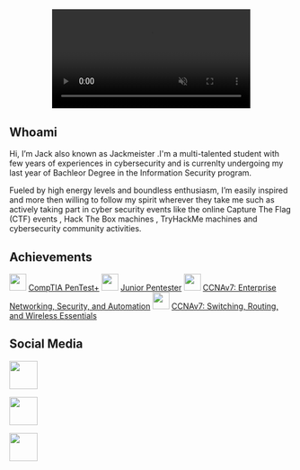 <html>
  <body>
<style>
video {
  pointer-events: none;
}
</style>
<center>
<video width="70%" controls autoplay muted loop>
  <source src="https://user-images.githubusercontent.com/78603128/170877724-332269f6-0f7d-4ea0-a723-8ba7e1c3a7ac.mp4" type="video/mp4" />
</video>
</center>
    </body>
</html>
<h2>Whoami</h2>

Hi, I’m Jack also known as Jackmeister .I'm a multi-talented student with few years of experiences in cybersecurity and is currenlty undergoing my
last year of Bachleor Degree in the Information Security program.


Fueled by high energy levels and boundless enthusiasm, I’m easily inspired and more then willing to follow my spirit wherever they take me such as
actively taking part in cyber security events like the online Capture The Flag (CTF) events , Hack The Box machines , TryHackMe machines and 
cybersecurity community activities.

<h2>Achievements</h2>

<img width="30" src="https://user-images.githubusercontent.com/78603128/173066235-9c05d227-f92b-48ee-a137-6a41e64a2528.png">
<a href="https://tryhackme-certificates.s3-eu-west-1.amazonaws.com/THM-V36ILWAOMM.png">CompTIA PenTest+</a>

<img width="30" src="https://user-images.githubusercontent.com/78603128/173066218-506a0e24-ea95-4e9a-9d90-4742a1103c44.png">
<a href="https://tryhackme-certificates.s3-eu-west-1.amazonaws.com/THM-0J0CPZAAS3.png">Junior Pentester</a>

<img width="30" src="https://user-images.githubusercontent.com/78603128/173066145-a2198e34-68e8-4e20-95ae-d7bbc8b10a07.png">
<a href="https://www.credly.com/badges/84f93979-819d-4360-bb68-0f3780c3342b/public_url">CCNAv7: Enterprise Networking, Security, and Automation</a>

<img width="30" src="https://user-images.githubusercontent.com/78603128/173066145-a2198e34-68e8-4e20-95ae-d7bbc8b10a07.png">
<a href="https://www.credly.com/badges/fbaa1104-9fec-45b7-b6be-ae58fe90ddc6/public_url">CCNAv7: Switching, Routing, and Wireless Essentials</a>

<h2>Social Media</h2>
<a href="https://www.linkedin.com/in/yit-eng-lee/"><img width="50" src="https://user-images.githubusercontent.com/78603128/173069869-15a8aa57-c3f0-48d3-b8a5-0609985b14fc.png"></a>

<a href="mailto:yitenglee1337@gmail.com?"><img width="50" src="https://user-images.githubusercontent.com/78603128/173190347-f3ebbdad-2d1a-43f5-ad58-c92037b70879.png
"></a>

<img width="50" src="">





